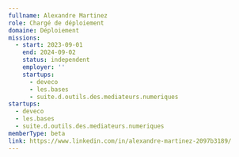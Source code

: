 ```yaml
---
fullname: Alexandre Martinez
role: Chargé de déploiement
domaine: Déploiement
missions:
  - start: 2023-09-01
    end: 2024-09-02
    status: independent
    employer: ''
    startups:
      - deveco
      - les.bases
      - suite.d.outils.des.mediateurs.numeriques
startups:
  - deveco
  - les.bases
  - suite.d.outils.des.mediateurs.numeriques
memberType: beta
link: https://www.linkedin.com/in/alexandre-martinez-2097b3189/
---
```

